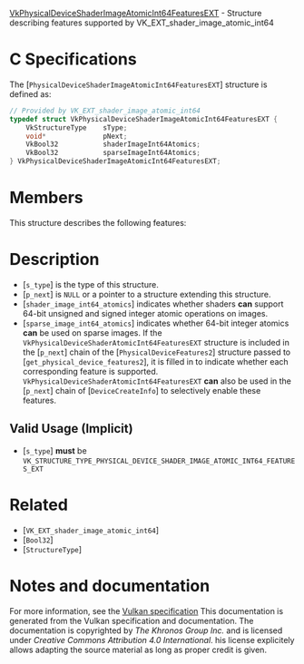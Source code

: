 [VkPhysicalDeviceShaderImageAtomicInt64FeaturesEXT](https://www.khronos.org/registry/vulkan/specs/1.3-extensions/man/html/VkPhysicalDeviceShaderImageAtomicInt64FeaturesEXT.html) - Structure describing features supported by VK_EXT_shader_image_atomic_int64

# C Specifications
The [`PhysicalDeviceShaderImageAtomicInt64FeaturesEXT`] structure is
defined as:
```c
// Provided by VK_EXT_shader_image_atomic_int64
typedef struct VkPhysicalDeviceShaderImageAtomicInt64FeaturesEXT {
    VkStructureType    sType;
    void*              pNext;
    VkBool32           shaderImageInt64Atomics;
    VkBool32           sparseImageInt64Atomics;
} VkPhysicalDeviceShaderImageAtomicInt64FeaturesEXT;
```

# Members
This structure describes the following features:

# Description
- [`s_type`] is the type of this structure.
- [`p_next`] is `NULL` or a pointer to a structure extending this structure.
- [`shader_image_int64_atomics`] indicates whether shaders  **can**  support 64-bit unsigned and signed integer atomic operations on images.
- [`sparse_image_int64_atomics`] indicates whether 64-bit integer atomics  **can**  be used on sparse images.
If the `VkPhysicalDeviceShaderAtomicInt64FeaturesEXT` structure is included in the [`p_next`] chain of the
[`PhysicalDeviceFeatures2`] structure passed to
[`get_physical_device_features2`], it is filled in to indicate whether each
corresponding feature is supported.
`VkPhysicalDeviceShaderAtomicInt64FeaturesEXT` **can**  also be used in the [`p_next`] chain of
[`DeviceCreateInfo`] to selectively enable these features.
## Valid Usage (Implicit)
-  [`s_type`] **must**  be `VK_STRUCTURE_TYPE_PHYSICAL_DEVICE_SHADER_IMAGE_ATOMIC_INT64_FEATURES_EXT`

# Related
- [`VK_EXT_shader_image_atomic_int64`]
- [`Bool32`]
- [`StructureType`]

# Notes and documentation
For more information, see the [Vulkan specification](https://www.khronos.org/registry/vulkan/specs/1.3-extensions/html/vkspec.html)
This documentation is generated from the Vulkan specification and documentation.
The documentation is copyrighted by *The Khronos Group Inc.* and is licensed under *Creative Commons Attribution 4.0 International*.
his license explicitely allows adapting the source material as long as proper credit is given.
        